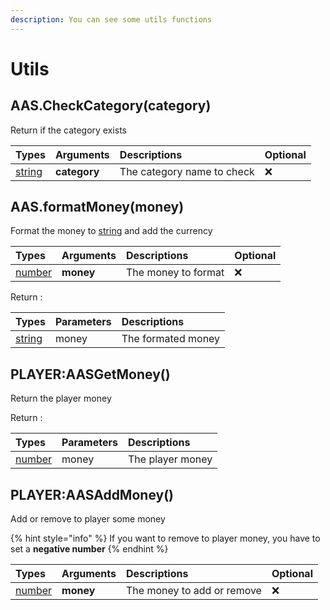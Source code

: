 ```yaml
---
description: You can see some utils functions
---
```


# Utils

## AAS.CheckCategory\(category\)

Return if the category exists

| Types | Arguments | Descriptions | Optional |
| :--- | :--- | :--- | :--- |
| [string](https://www.lua.org/pil/2.4.html) | **category** | The category name to check | ❌ |

## AAS.formatMoney\(money\)

Format the money to [string](https://www.lua.org/pil/2.4.html) and add the currency

| Types | Arguments | Descriptions | Optional |
| :--- | :--- | :--- | :--- |
| [number](https://www.lua.org/pil/2.3.html) | **money** | The money to format | ❌ |

Return :

| Types | Parameters | Descriptions |
| :--- | :--- | :--- |
| [string](https://www.lua.org/pil/2.4.html) | money | The formated money |

## PLAYER:AASGetMoney\(\)

Return the player money

Return :

| Types | Parameters | Descriptions |
| :--- | :--- | :--- |
| [number](https://www.lua.org/pil/2.3.html) | money | The player money |

## PLAYER:AASAddMoney\(\)

Add or remove to player some money

{% hint style="info" %}
If you want to remove to player money, you have to set a **negative number**
{% endhint %}

| Types | Arguments | Descriptions | Optional |
| :--- | :--- | :--- | :--- |
| [number](https://www.lua.org/pil/2.3.html) | **money** | The money to add or remove | ❌ |

